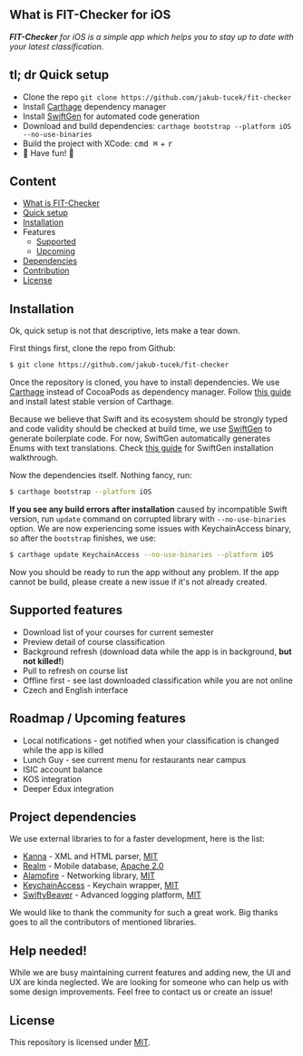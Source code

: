 ## What is FIT-Checker for iOS
_**FIT-Checker** for iOS is a simple app which helps you to stay up to date
with your latest classification._

## tl; dr Quick setup
* Clone the repo `git clone https://github.com/jakub-tucek/fit-checker`
* Install [Carthage](https://github.com/Carthage/Carthage) dependency manager
* Install [SwiftGen](https://github.com/AliSoftware/SwiftGen) for automated code generation
* Download and build dependencies: `carthage bootstrap --platform iOS --no-use-binaries`
* Build the project with XCode: <kbd>cmd ⌘</kbd> + <kbd>r</kbd>
* :tada: Have fun! :tada:

## Content
* [What is FIT-Checker](#what-is-fit-checker-for-ios)
* [Quick setup](#tl-dr-quick-setup)
* [Installation](#installation)
* Features
  * [Supported](#supported-features)
  * [Upcoming](#roadmap--upcoming-features)
* [Dependencies](#project-dependencies)
* [Contribution](#help-needed)
* [License](#license)

## Installation
Ok, quick setup is not that descriptive, lets make a tear down.

First things first,
clone the repo from Github:

```bash
$ git clone https://github.com/jakub-tucek/fit-checker
```

Once the repository is cloned, you have to install dependencies. We use [Carthage](https://github.com/Carthage/Carthage) instead of CocoaPods
as dependency manager. Follow [this guide](https://github.com/Carthage/Carthage#installing-carthage)
and install latest stable version of Carthage.

Because we believe that Swift and its ecosystem should be strongly typed and
code validity should be checked at build time, we use [SwiftGen](https://github.com/AliSoftware/SwiftGen) to generate boilerplate code.
For now, SwiftGen automatically generates Enums with text translations. Check
[this guide](https://github.com/AliSoftware/SwiftGen#installation) for SwiftGen
installation walkthrough.

Now the dependencies itself. Nothing fancy, run:

```bash
$ carthage bootstrap --platform iOS
```

**If you see any build errors after installation** caused by incompatible Swift version,
run `update` command on corrupted library with `--no-use-binaries` option. We are now
experiencing some issues with KeychainAccess binary, so after the `bootstrap` finishes,
we use:

```bash
$ carthage update KeychainAccess --no-use-binaries --platform iOS
```

Now you should be ready to run the app without any problem. If the app cannot be build,
please create a new issue if it's not already created.

## Supported features
* Download list of your courses for current semester
* Preview detail of course classification
* Background refresh (download data while the app is in background, **but not killed!**)
* Pull to refresh on course list
* Offline first - see last downloaded classification while you are not online
* Czech and English interface

## Roadmap / Upcoming features
* Local notifications - get notified when your classification is changed while the app is killed
* Lunch Guy - see current menu for restaurants near campus
* ISIC account balance
* KOS integration
* Deeper Edux integration

## Project dependencies
We use external libraries to for a faster development, here is the list:

* [Kanna](https://github.com/tid-kijyun/Kanna) - XML and HTML parser, [MIT](https://github.com/tid-kijyun/Kanna/blob/master/LICENSE)
* [Realm](https://github.com/realm/realm-cocoa) - Mobile database, [Apache 2.0](https://github.com/realm/realm-core/blob/master/LICENSE)
* [Alamofire](https://github.com/Alamofire/Alamofire) - Networking library, [MIT](https://github.com/Alamofire/Alamofire/blob/master/LICENSE)
* [KeychainAccess](https://github.com/kishikawakatsumi/KeychainAccess) - Keychain wrapper, [MIT](https://github.com/kishikawakatsumi/KeychainAccess/blob/master/LICENSE)
* [SwiftyBeaver](https://github.com/SwiftyBeaver/SwiftyBeaver) - Advanced logging platform, [MIT](https://github.com/SwiftyBeaver/SwiftyBeaver/blob/master/LICENSE)

We would like to thank the community for such a great work. Big thanks goes to all
the contributors of mentioned libraries.

## Help needed!
While we are busy maintaining current features and adding new, the UI and UX
are kinda neglected. We are looking for someone who can help us with some
design improvements. Feel free to contact us or create an issue!

## License
This repository is licensed under [MIT](LICENSE).

